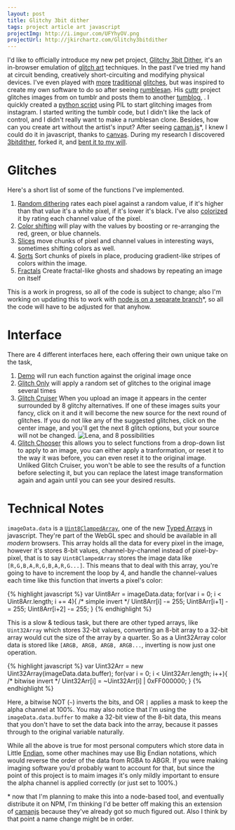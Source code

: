 ```yaml
---
layout: post
title: Glitchy 3bit dither
tags: project article art javascript
projectImg: http://i.imgur.com/UFYhyOV.png
projectUrl: http://jkirchartz.com/Glitchy3bitdither
---
```


I'd like to officially introduce my new pet project, [Glitchy 3bit Dither][1], it's an in-browser emulation of [glitch art][2] techniques.<!--more-->
In the past I've tried my hand at circuit bending, creatively short-circuiting and modifying physical devices.
I've even played with [more][3] [traditional][4] [glitches][5], but was inspired to create my own software to do so after seeing [rumblesan][6].
His [cuttr][7] project glitches images from on tumblr and posts them to another [tumblog][8], .
I quickly created a [python script][9] using PIL to start glitching images from instagram.
I started writing the tumblr code, but I didn't like the lack of control, and I didn't really want to make a rumblesan clone.
Besides, how can you create art without the artist's input? After seeing [caman.js][10]\*, I knew I could do it in javascript, thanks to [canvas][11].
During my research I discovered [3bitdither][12], forked it, and [bent it to my will][13].

# Glitches

Here's a short list of some of the functions I've implemented.

1. [Random dithering][14] rates each pixel against a random value, if it's higher than that value it's a white pixel, if it's lower it's black.
I've also [colorized][15] it by rating each channel value of the pixel.
2. [Color shifting][16] will play with the values by boosting or re-arranging the red, green, or blue channels.
3. [Slices][17] move chunks of pixel and channel values in interesting ways, sometimes shifting colors as well.
4. [Sorts][18] Sort chunks of pixels in place, producing gradient-like stripes of colors within the image.
5. [Fractals][27] Create fractal-like ghosts and shadows by repeating an image on itself

This is a work in progress, so all of the code is subject to change; also I'm working on updating this to work with [node.js on a separate branch][22]\*, so all the code will have to be adjusted for that anyhow.

# Interface

There are 4 different interfaces here, each offering their own unique take on the task,

1. [Demo][23] will run each function against the original image once
2. [Glitch Only][24] will apply a random set of glitches to the original image several times
3. [Glitch Cruiser][25] When you upload an image it appears in the center surrounded by 8 glitchy alternatives. If one of these images suits your fancy, click on it and it will become the new source for the next round of glitches. If you do not like any of the suggested glitches, click on the center image, and you'll get the next 8 glitch options, but your source will not be changed. ![Lena, and 8 possibilities](http://i.imgur.com/UFYhyOV.png)
4. [Glitch Chooser][26] this allows you to select functions from a drop-down list to apply to an image, you can either apply a tranformation, or reset it to the way it was before, you can even reset it to the original image. Unliked Glitch Cruiser, you won't be able to see the results of a function before selecting it, but you can replace the latest image transformation again and again until you can see your desired results.

# Technical Notes

`imageData.data` is a [`Uint8ClampedArray`][19], one of the new [Typed Arrays][20] in javascript. They're part of the WebGL spec and should be available in all _modern_ browsers.
This array holds all the data for every pixel in the image, however it's stores 8-bit values, channel-by-channel instead of pixel-by-pixel, that is to say `Uint8ClampedArray` stores the image data like `[R,G,B,A,R,G,B,A,R,G...]`.
This means that to deal with this array, you're going to have to increment the loop by 4, and handle the channel-values each time like this function that inverts a pixel's color:

{% highlight javascript %}
    var Uint8Arr = imageData.data;
    for(var i = 0; i < Uint8Arr.length; i += 4){
        /* simple invert */
        Uint8Arr[i] -= 255;
        Uint8Arr[i+1] -= 255;
        Uint8Arr[i+2] -= 255;
    }
{% endhighlight %}

This is a slow &amp; tedious task, but there are other typed arrays, like `Uint32Array` which stores 32-bit values, converting an 8-bit array to a 32-bit array would cut the size of the array by a quarter.
So as a Uint32Array color data is stored like `[ARGB, ARGB, ARGB, ARGB...`, inverting is now just one operation.

{% highlight javascript %}
    var Uint32Arr = new Uint32Array(imageData.data.buffer);
    for(var i = 0; i < Uint32Arr.length; i++){
        /* bitwise invert */
        Uint32Arr[i] = ~Uint32Arr[i] | 0xFF000000;
    }
{% endhighlight %}

Here, a bitwise NOT (`~`) inverts the bits, and OR `|` applies a mask to keep the alpha channel at 100%.
You may also notice that I'm using the `imageData.data.buffer` to make a 32-bit view of the 8-bit data, this means that you don't have to set the data back into the array, because it passes through to the original variable naturally.

While all the above is true for most personal computers which store data in Little [Endian][21], some other machines may use Big Endian notations, which would reverse the order of the data from RGBA to ABGR.
If you were making imaging software you'd probably want to account for that, but since the point of this project is to maim images it's only mildly important to ensure the alpha channel is applied correctly (or just set to 100%.)

\* now that I'm planning to make this into a node-based tool, and eventually distribute it on NPM, I'm thinking I'd be better off making this an extension of [camanjs][10] because they've already got so much figured out. Also I think by that point a name change might be in order.

[1]: http://jkirchartz.com/Glitchy3bitdither/
[2]: https://en.wikipedia.org/wiki/Glitch_art
[3]: http://scadglitchart.blogspot.com/2012/10/stallio-and-wordpad-effect-nancy-olivo.html
[4]: http://www.fizzpop.org.uk/blog/an-introduction-to-databending/
[5]: http://www.hellocatfood.com/databending-using-audacity/
[6]: http://rumblesan.com/
[7]: https://github.com/rumblesan/cuttr
[8]: http://errrord.tumblr.com/
[9]: https://gist.github.com/JKirchartz/467ec9458d975659e33e
[10]: http://camanjs.com/
[11]: http://diveintohtml5.info/canvas.html
[12]: https://github.com/mncaudill/3bitdither
[13]: https://github.com/jkirchartz/Glitchy3bitdither
[14]: https://github.com/JKirchartz/Glitchy3bitdither/blob/gh-pages/GlitchyDither.js#L448-L458
[15]: https://github.com/JKirchartz/Glitchy3bitdither/blob/gh-pages/GlitchyDither.js#L460-L470
[16]: https://github.com/JKirchartz/Glitchy3bitdither/blob/gh-pages/GlitchyDither.js#L495-L575
[17]:  https://github.com/JKirchartz/Glitchy3bitdither/blob/gh-pages/GlitchyDither.js#L659-L717
[18]:  https://github.com/JKirchartz/Glitchy3bitdither/blob/gh-pages/GlitchyDither.js#L795-L906
[19]: https://developer.mozilla.org/en-US/docs/Web/JavaScript/Reference/Global_Objects/Uint8ClampedArray
[20]: https://developer.mozilla.org/en-US/docs/Web/JavaScript/Reference/Global_Objects/TypedArray
[21]: https://en.wikipedia.org/wiki/Endianness
[22]: https://github.com/JKirchartz/Glitchy3bitdither/tree/node
[23]: http://jkirchartz.com/Glitchy3bitdither/index.html
[24]: http://jkirchartz.com/Glitchy3bitdither/glitch.html
[25]: http://jkirchartz.com/Glitchy3bitdither/GlitchCruiser.html
[26]: http://jkirchartz.com/Glitchy3bitdither/GlitchChooser.html
[27]:  https://github.com/JKirchartz/Glitchy3bitdither/blob/gh-pages/GlitchyDither.js#L697-L848
